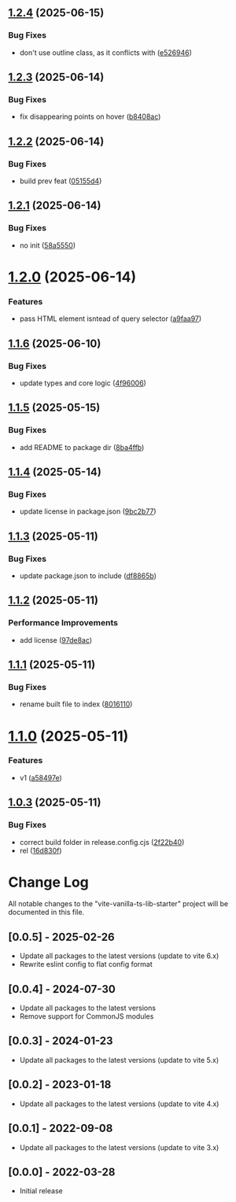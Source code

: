 ## [1.2.4](https://github.com/lymperis-e/stereonet/compare/v1.2.3...v1.2.4) (2025-06-15)


### Bug Fixes

* don't use outline class, as it conflicts with ([e526946](https://github.com/lymperis-e/stereonet/commit/e5269461f0389cfe30d5db76c52b8208848190dc))

## [1.2.3](https://github.com/lymperis-e/stereonet/compare/v1.2.2...v1.2.3) (2025-06-14)


### Bug Fixes

* fix disappearing points on hover ([b8408ac](https://github.com/lymperis-e/stereonet/commit/b8408ac43d8b54741722ec6b04c2c6fc1e599978))

## [1.2.2](https://github.com/lymperis-e/stereonet/compare/v1.2.1...v1.2.2) (2025-06-14)


### Bug Fixes

* build prev feat ([05155d4](https://github.com/lymperis-e/stereonet/commit/05155d4a5187f3b543838e82a929265d12144560))

## [1.2.1](https://github.com/lymperis-e/stereonet/compare/v1.2.0...v1.2.1) (2025-06-14)


### Bug Fixes

* no init ([58a5550](https://github.com/lymperis-e/stereonet/commit/58a5550d0e238d0d03963e65d1e47e067600b10c))

# [1.2.0](https://github.com/lymperis-e/stereonet/compare/v1.1.6...v1.2.0) (2025-06-14)


### Features

* pass HTML element isntead of query selector ([a9faa97](https://github.com/lymperis-e/stereonet/commit/a9faa9755fdf8340957645da6cbb393f7735c0d9))

## [1.1.6](https://github.com/lymperis-e/stereonet/compare/v1.1.5...v1.1.6) (2025-06-10)


### Bug Fixes

* update types and core logic ([4f96006](https://github.com/lymperis-e/stereonet/commit/4f96006c79a1653b1d297f3056efe837993f23d6))

## [1.1.5](https://github.com/lymperis-e/stereonet/compare/v1.1.4...v1.1.5) (2025-05-15)


### Bug Fixes

* add README to package dir ([8ba4ffb](https://github.com/lymperis-e/stereonet/commit/8ba4ffbcd1fbde46f184b235e9fa3da9dc2d9341))

## [1.1.4](https://github.com/lymperis-e/stereonet/compare/v1.1.3...v1.1.4) (2025-05-14)


### Bug Fixes

* update license in package.json ([9bc2b77](https://github.com/lymperis-e/stereonet/commit/9bc2b77419f7f940cc69b3dcbdd8b9e31956bb41))

## [1.1.3](https://github.com/lymperis-e/stereonet/compare/v1.1.2...v1.1.3) (2025-05-11)


### Bug Fixes

* update package.json to include ([df8865b](https://github.com/lymperis-e/stereonet/commit/df8865b9731a8e3ea819758cd79cb07cb3799164))

## [1.1.2](https://github.com/lymperis-e/stereonet/compare/v1.1.1...v1.1.2) (2025-05-11)


### Performance Improvements

* add license ([97de8ac](https://github.com/lymperis-e/stereonet/commit/97de8ac070bd430f1319b5fb5a9ef2a171e205d9))

## [1.1.1](https://github.com/lymperis-e/stereonet/compare/v1.1.0...v1.1.1) (2025-05-11)


### Bug Fixes

* rename built file to index ([8016110](https://github.com/lymperis-e/stereonet/commit/801611067df1e8ae32d5475a69cf41fca4a82405))

# [1.1.0](https://github.com/lymperis-e/stereonet/compare/v1.0.3...v1.1.0) (2025-05-11)


### Features

* v1 ([a58497e](https://github.com/lymperis-e/stereonet/commit/a58497e7488f07969f492ae9ab96a5c49233fa68))

## [1.0.3](https://github.com/lymperis-e/stereonet/compare/v1.0.2...v1.0.3) (2025-05-11)


### Bug Fixes

* correct build folder in release.config.cjs ([2f22b40](https://github.com/lymperis-e/stereonet/commit/2f22b40ede2bfe82678f336425aa87dd5e097bba))
* rel ([16d830f](https://github.com/lymperis-e/stereonet/commit/16d830f6fdee9959ceb73eb3bf718019fadfe64a))

# Change Log

All notable changes to the "vite-vanilla-ts-lib-starter" project will be documented in this file.

## [0.0.5] - 2025-02-26

- Update all packages to the latest versions (update to vite 6.x)
- Rewrite eslint config to flat config format

## [0.0.4] - 2024-07-30

- Update all packages to the latest versions
- Remove support for CommonJS modules

## [0.0.3] - 2024-01-23

- Update all packages to the latest versions (update to vite 5.x)

## [0.0.2] - 2023-01-18

- Update all packages to the latest versions (update to vite 4.x)

## [0.0.1] - 2022-09-08

- Update all packages to the latest versions (update to vite 3.x)

## [0.0.0] - 2022-03-28

- Initial release
